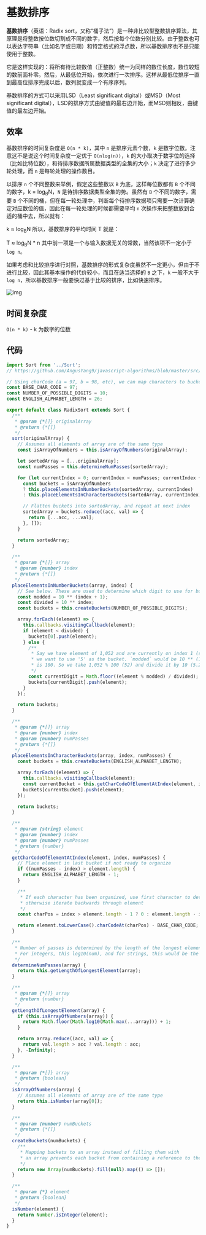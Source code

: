 # 基数排序

**基数排序**（英语：Radix sort，又称“桶子法”）是一种非比较型整数排序算法，其原理是将整数按位数切割成不同的数字，然后按每个位数分别比较。由于整数也可以表达字符串（比如名字或日期）和特定格式的浮点数，所以基数排序也不是只能使用于整数。

它是这样实现的：将所有待比较数值（正整数）统一为同样的数位长度，数位较短的数前面补零。然后，从最低位开始，依次进行一次排序。这样从最低位排序一直到最高位排序完成以后，数列就变成一个有序序列。

基数排序的方式可以采用LSD（Least significant digital）或MSD（Most significant digital），LSD的排序方式由键值的最右边开始，而MSD则相反，由键值的最左边开始。

## 效率

基数排序的时间复杂度是 `O(n * k)`，其中 `n` 是排序元素个数，`k` 是数字位数。注意这不是说这个时间复杂度一定优于 `O(nlog(n))`，`k` 的大小取决于数字位的选择（比如比特位数），和待排序数据所属数据类型的全集的大小；`k` 决定了进行多少轮处理，而 `n` 是每轮处理的操作数目。

以排序 `n` 个不同整数来举例，假定这些整数以 `B` 为底，这样每位数都有 `B` 个不同的数字，k = log<sub>B</sub>N，`N` 是待排序数据类型全集的势。虽然有 `B` 个不同的数字，需要 `B` 个不同的桶，但在每一轮处理中，判断每个待排序数据项只需要一次计算确定对应数位的值，因此在每一轮处理的时候都需要平均 `n` 次操作来把整数放到合适的桶中去，所以就有：

k ≈ log<sub>B</sub>N
所以，基数排序的平均时间 T 就是：

T ≈ log<sub>B</sub>N * n
其中前一项是一个与输入数据无关的常数，当然该项不一定小于 `log n`。

如果考虑和比较排序进行对照，基数排序的形式复杂度虽然不一定更小，但由于不进行比较，因此其基本操作的代价较小，而且在适当选择的 `B` 之下，`k` 一般不大于 `log n`，所以基数排序一般要快过基于比较的排序，比如快速排序。

![img](http://img.90paw.com/AngusYang9/2020-07-13%2014-44-11.png)

## 时间复杂度

`O(n * k)`  - k 为数字的位数

## 代码

```javascript
import Sort from '../Sort';
// https://github.com/AngusYang9/javascript-algorithms/blob/master/src/algorithms/sorting/Sort.js 

// Using charCode (a = 97, b = 98, etc), we can map characters to buckets from 0 - 25
const BASE_CHAR_CODE = 97;
const NUMBER_OF_POSSIBLE_DIGITS = 10;
const ENGLISH_ALPHABET_LENGTH = 26;

export default class RadixSort extends Sort {
  /**
   * @param {*[]} originalArray
   * @return {*[]}
   */
  sort(originalArray) {
    // Assumes all elements of array are of the same type
    const isArrayOfNumbers = this.isArrayOfNumbers(originalArray);

    let sortedArray = [...originalArray];
    const numPasses = this.determineNumPasses(sortedArray);

    for (let currentIndex = 0; currentIndex < numPasses; currentIndex += 1) {
      const buckets = isArrayOfNumbers
      ? this.placeElementsInNumberBuckets(sortedArray, currentIndex)
      : this.placeElementsInCharacterBuckets(sortedArray, currentIndex, numPasses);

      // Flatten buckets into sortedArray, and repeat at next index
      sortedArray = buckets.reduce((acc, val) => {
        return [...acc, ...val];
      }, []);
    }

    return sortedArray;
  }

  /**
   * @param {*[]} array
   * @param {number} index
   * @return {*[]}
   */
  placeElementsInNumberBuckets(array, index) {
    // See below. These are used to determine which digit to use for bucket allocation
    const modded = 10 ** (index + 1);
    const divided = 10 ** index;
    const buckets = this.createBuckets(NUMBER_OF_POSSIBLE_DIGITS);

    array.forEach((element) => {
      this.callbacks.visitingCallback(element);
      if (element < divided) {
        buckets[0].push(element);
      } else {
        /**
         * Say we have element of 1,052 and are currently on index 1 (starting from 0). This means
         * we want to use '5' as the bucket. `modded` would be 10 ** (1 + 1), which
         * is 100. So we take 1,052 % 100 (52) and divide it by 10 (5.2) and floor it (5).
         */
        const currentDigit = Math.floor((element % modded) / divided);
        buckets[currentDigit].push(element);
      }
    });

    return buckets;
  }

  /**
   * @param {*[]} array
   * @param {number} index
   * @param {number} numPasses
   * @return {*[]}
   */
  placeElementsInCharacterBuckets(array, index, numPasses) {
    const buckets = this.createBuckets(ENGLISH_ALPHABET_LENGTH);

    array.forEach((element) => {
      this.callbacks.visitingCallback(element);
      const currentBucket = this.getCharCodeOfElementAtIndex(element, index, numPasses);
      buckets[currentBucket].push(element);
    });

    return buckets;
  }

  /**
   * @param {string} element
   * @param {number} index
   * @param {number} numPasses
   * @return {number}
   */
  getCharCodeOfElementAtIndex(element, index, numPasses) {
    // Place element in last bucket if not ready to organize
    if ((numPasses - index) > element.length) {
      return ENGLISH_ALPHABET_LENGTH - 1;
    }

    /**
     * If each character has been organized, use first character to determine bucket,
     * otherwise iterate backwards through element
     */
    const charPos = index > element.length - 1 ? 0 : element.length - index - 1;

    return element.toLowerCase().charCodeAt(charPos) - BASE_CHAR_CODE;
  }

  /**
   * Number of passes is determined by the length of the longest element in the array.
   * For integers, this log10(num), and for strings, this would be the length of the string.
   */
  determineNumPasses(array) {
    return this.getLengthOfLongestElement(array);
  }

  /**
   * @param {*[]} array
   * @return {number}
   */
  getLengthOfLongestElement(array) {
    if (this.isArrayOfNumbers(array)) {
      return Math.floor(Math.log10(Math.max(...array))) + 1;
    }

    return array.reduce((acc, val) => {
      return val.length > acc ? val.length : acc;
    }, -Infinity);
  }

  /**
   * @param {*[]} array
   * @return {boolean}
   */
  isArrayOfNumbers(array) {
    // Assumes all elements of array are of the same type
    return this.isNumber(array[0]);
  }

  /**
   * @param {number} numBuckets
   * @return {*[]}
   */
  createBuckets(numBuckets) {
    /**
     * Mapping buckets to an array instead of filling them with
     * an array prevents each bucket from containing a reference to the same array
     */
    return new Array(numBuckets).fill(null).map(() => []);
  }

  /**
   * @param {*} element
   * @return {boolean}
   */
  isNumber(element) {
    return Number.isInteger(element);
  }
}
```

